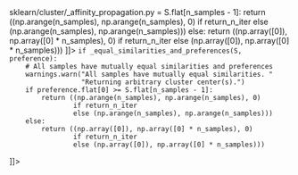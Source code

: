 <change>
<file change-number-for-this-file="1">sklearn/cluster/_affinity_propagation.py</file>
<original line-count="8" no-ellipsis="true"><![CDATA[
    if (n_samples == 1 or
            _equal_similarities_and_preferences(S, preference)):
        # It makes no sense to run the algorithm in this case, so return 1 or
        # n_samples clusters, depending on preferences
        warnings.warn("All samples have mutually equal similarities. "
                      "Returning arbitrary cluster center(s).")
        if preference.flat[0] >= S.flat[n_samples - 1]:
            return ((np.arange(n_samples), np.arange(n_samples), 0)
                    if return_n_iter
                    else (np.arange(n_samples), np.arange(n_samples)))
        else:
            return ((np.array([0]), np.array([0] * n_samples), 0)
                    if return_n_iter
                    else (np.array([0]), np.array([0] * n_samples)))
]]></original>
<modified no-ellipsis="true"><![CDATA[
    if n_samples == 1:
        # It makes no sense to run the algorithm in this case, return 1 cluster
        warnings.warn("Only one sample provided. Returning this sample as the cluster center.")
        return ((np.array([0]), np.array([0]), 0) if return_n_iter else (np.array([0]), np.array([0])))

    if _equal_similarities_and_preferences(S, preference):
        # All samples have mutually equal similarities and preferences
        warnings.warn("All samples have mutually equal similarities. "
                      "Returning arbitrary cluster center(s).")
        if preference.flat[0] >= S.flat[n_samples - 1]:
            return ((np.arange(n_samples), np.arange(n_samples), 0)
                    if return_n_iter
                    else (np.arange(n_samples), np.arange(n_samples)))
        else:
            return ((np.array([0]), np.array([0] * n_samples), 0)
                    if return_n_iter
                    else (np.array([0]), np.array([0] * n_samples)))
]]></modified>
</change>